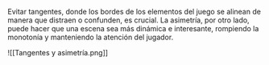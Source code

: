 
Evitar tangentes, donde los bordes de los elementos del juego se alinean de manera que distraen o confunden, es crucial. La asimetría, por otro lado, puede hacer que una escena sea más dinámica e interesante, rompiendo la monotonía y manteniendo la atención del jugador.

![[Tangentes y asimetría.png]]
